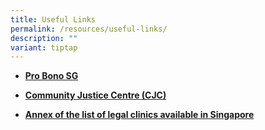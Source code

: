 ```yaml
---
title: Useful Links
permalink: /resources/useful-links/
description: ""
variant: tiptap
---
```

<ul>
<li>
<p><strong><a href="https://www.probono.sg/" rel="noopener noreferrer nofollow" target="_blank">Pro Bono SG</a></strong>
</p>
</li>
<li>
<p><strong><a href="https://www.cjc.org.sg/" rel="noopener noreferrer nofollow" target="_blank">Community Justice Centre (CJC)</a></strong>
</p>
</li>
<li>
<p><strong><a href="/files/Annex_A_Directory_of_Legal_Clinics_in_Singapore.pdf" rel="noopener noreferrer nofollow" target="_blank">Annex of the list of legal clinics available in Singapore</a></strong>
</p>
<p></p>
</li>
</ul>
<p></p>